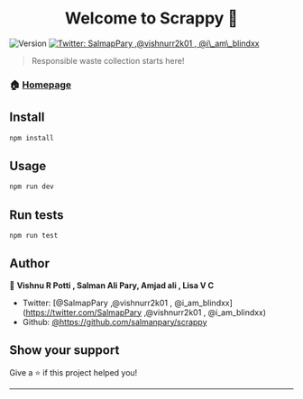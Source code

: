 <h1 align="center">Welcome to Scrappy 👋</h1>
<p>
  <img alt="Version" src="https://img.shields.io/badge/version- Beta-blue.svg?cacheSeconds=2592000" />
  <a href="https://twitter.com/SalmapPary ,@vishnurr2k01 , @i\_am\_blindxx" target="_blank">
    <img alt="Twitter: SalmapPary ,@vishnurr2k01 , @i\_am\_blindxx" src="https://img.shields.io/twitter/follow/SalmapPary ,@vishnurr2k01 , @i\_am\_blindxx.svg?style=social" />
  </a>
</p>

> Responsible waste collection starts here!

### 🏠 [Homepage](https://scrappyx.vercel.app/)

## Install

```sh
npm install
```

## Usage

```sh
npm run dev
```

## Run tests

```sh
npm run test
```

## Author

👤 **Vishnu R Potti , Salman Ali Pary, Amjad ali , Lisa V C**

* Twitter: [@SalmapPary ,@vishnurr2k01 , @i\_am\_blindxx](https://twitter.com/SalmapPary ,@vishnurr2k01 , @i\_am\_blindxx)
* Github: [@https:\/\/github.com\/salmanpary\/scrappy](https://github.com/https:\/\/github.com\/salmanpary\/scrappy)

## Show your support

Give a ⭐️ if this project helped you!

***

